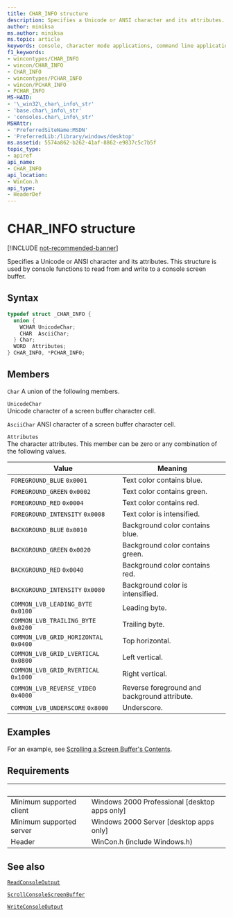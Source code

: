 ```yaml
---
title: CHAR_INFO structure
description: Specifies a Unicode or ANSI character and its attributes. This structure is used by console functions to read from and write to a console screen buffer.
author: miniksa
ms.author: miniksa
ms.topic: article
keywords: console, character mode applications, command line applications, terminal applications, console api
f1_keywords: 
- wincontypes/CHAR_INFO
- wincon/CHAR_INFO
- CHAR_INFO
- wincontypes/PCHAR_INFO
- wincon/PCHAR_INFO
- PCHAR_INFO
MS-HAID:
- '\_win32\_char\_info\_str'
- 'base.char\_info\_str'
- 'consoles.char\_info\_str'
MSHAttr:
- 'PreferredSiteName:MSDN'
- 'PreferredLib:/library/windows/desktop'
ms.assetid: 5574a862-b262-41af-8862-e9837c5c7b5f
topic_type:
- apiref
api_name:
- CHAR_INFO
api_location:
- WinCon.h
api_type:
- HeaderDef
---
```


# CHAR\_INFO structure

[!INCLUDE [not-recommended-banner](./includes/not-recommended-banner.md)]

Specifies a Unicode or ANSI character and its attributes. This structure is used by console functions to read from and write to a console screen buffer.

## Syntax

```C
typedef struct _CHAR_INFO {
  union {
    WCHAR UnicodeChar;
    CHAR  AsciiChar;
  } Char;
  WORD  Attributes;
} CHAR_INFO, *PCHAR_INFO;
```

## Members

`Char`
A union of the following members.

`UnicodeChar`  
Unicode character of a screen buffer character cell.

`AsciiChar`
ANSI character of a screen buffer character cell.

`Attributes`  
The character attributes. This member can be zero or any combination of the following values.

| Value | Meaning |
|-|-|
| `FOREGROUND_BLUE` `0x0001` | Text color contains blue. |
| `FOREGROUND_GREEN` `0x0002` | Text color contains green. |
| `FOREGROUND_RED` `0x0004` | Text color contains red. |
| `FOREGROUND_INTENSITY` `0x0008` | Text color is intensified. |
| `BACKGROUND_BLUE` `0x0010` | Background color contains blue. |
| `BACKGROUND_GREEN` `0x0020` | Background color contains green. |
| `BACKGROUND_RED` `0x0040` | Background color contains red. |
| `BACKGROUND_INTENSITY` `0x0080` | Background color is intensified. |
| `COMMON_LVB_LEADING_BYTE` `0x0100` | Leading byte. |
| `COMMON_LVB_TRAILING_BYTE` `0x0200` | Trailing byte. |
| `COMMON_LVB_GRID_HORIZONTAL` `0x0400` | Top horizontal. |
| `COMMON_LVB_GRID_LVERTICAL` `0x0800` | Left vertical. |
| `COMMON_LVB_GRID_RVERTICAL` `0x1000` | Right vertical. |
| `COMMON_LVB_REVERSE_VIDEO` `0x4000` | Reverse foreground and background attribute. |
| `COMMON_LVB_UNDERSCORE` `0x8000` | Underscore. |

## Examples

For an example, see [Scrolling a Screen Buffer's Contents](scrolling-a-screen-buffer-s-contents.md).

## Requirements

| &nbsp; | &nbsp; |
|-|-|
| Minimum supported client | Windows 2000 Professional \[desktop apps only\] |
| Minimum supported server | Windows 2000 Server \[desktop apps only\] |
| Header | WinCon.h (include Windows.h) |

## See also

[`ReadConsoleOutput`](readconsoleoutput.md)

[`ScrollConsoleScreenBuffer`](scrollconsolescreenbuffer.md)

[`WriteConsoleOutput`](writeconsoleoutput.md)
